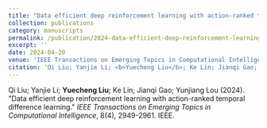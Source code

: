 ```yaml
---
title: "Data efficient deep reinforcement learning with action-ranked temporal difference learning"
collection: publications
category: manuscripts
permalink: /publication/2024-data-efficient-deep-reinforcement-learning-with-ac
excerpt: ''
date: 2024-04-20
venue: 'IEEE Transactions on Emerging Topics in Computational Intelligence'
citation: 'Qi Liu; Yanjie Li; <b>Yuecheng Liu</b>; Ke Lin; Jianqi Gao; Yunjiang Lou (2024). &quot;Data efficient deep reinforcement learning with action-ranked temporal difference learning.&quot; <i>IEEE Transactions on Emerging Topics in Computational Intelligence</i>, 8(4), 2949-2961. IEEE.'
---
```


Qi Liu; Yanjie Li; <b>Yuecheng Liu</b>; Ke Lin; Jianqi Gao; Yunjiang Lou (2024). &quot;Data efficient deep reinforcement learning with action-ranked temporal difference learning.&quot; <i>IEEE Transactions on Emerging Topics in Computational Intelligence</i>, 8(4), 2949-2961. IEEE.
